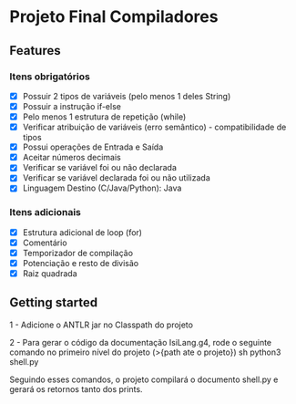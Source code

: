 # Projeto Final Compiladores

## Features
### Itens obrigatórios

- [x] Possuir 2 tipos de variáveis (pelo menos 1 deles String)
- [x] Possuir a instrução if-else
- [x] Pelo menos 1 estrutura de repetição (while)
- [x] Verificar atribuição de variáveis (erro semântico) - compatibilidade de tipos
- [x] Possui operações de Entrada e Saída
- [x] Aceitar números decimais
- [x] Verificar se variável foi ou não declarada
- [x] Verificar se variável declarada foi ou não utilizada
- [x] Linguagem Destino (C/Java/Python): Java

### Itens adicionais
- [x] Estrutura adicional de loop (for)
- [x] Comentário
- [x] Temporizador de compilação
- [x] Potenciação e resto de divisão
- [x] Raiz quadrada

## Getting started
1 - Adicione o ANTLR jar no Classpath do projeto

2 - Para gerar o código da documentação IsiLang.g4, rode o seguinte comando no primeiro nível do projeto
 (>{path ate o projeto})
sh
python3 shell.py

Seguindo esses comandos, o projeto compilará o documento shell.py e gerará os retornos tanto dos prints.
